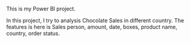 This is my Power BI project.

In this project, I try to analysis Chocolate Sales in different country. The features is here is Sales person, amount, date, boxes, product name, country, order status.
